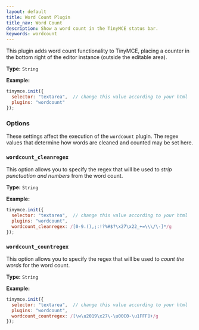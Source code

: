 ```yaml
---
layout: default
title: Word Count Plugin
title_nav: Word Count
description: Show a word count in the TinyMCE status bar.
keywords: wordcount
---
```


This plugin adds word count functionality to TinyMCE, placing a counter in the bottom right of the editor instance (outside the editable area).

**Type:** `String`

**Example:**

```js
tinymce.init({
  selector: "textarea",  // change this value according to your html
  plugins: "wordcount"
});
```

### Options

These settings affect the execution of the `wordcount` plugin. The regex values that determine how words are cleaned and counted may be set here.

### `wordcount_cleanregex`

This option allows you to specify the regex that will be used to *strip punctuation and numbers* from the word count.

**Type:** `String`

**Example:**

```js
tinymce.init({
  selector: "textarea",  // change this value according to your html
  plugins: "wordcount",
  wordcount_cleanregex: /[0-9.(),;:!?%#$?\x27\x22_+=\\\/\-]*/g
});
```

### `wordcount_countregex`

This option allows you to specify the regex that will be used to *count the words* for the word count.

**Type:** `String`

**Example:**

```js
tinymce.init({
  selector: "textarea",  // change this value according to your html
  plugins: "wordcount",
  wordcount_countregex: /[\w\u2019\x27\-\u00C0-\u1FFF]+/g
});
```
